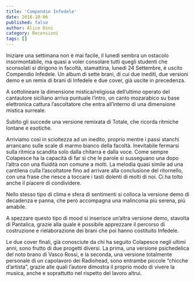 ```yaml
---
title: 'Compendio Infedele'
date: 2018-10-06
published: false
author: Alice Dini
category: Recensioni
tags: []
---
```

Iniziare una settimana non è mai facile, il lunedì sembra un ostacolo insormontabile, ma quasi a voler consolare tutti quegli studenti che sconsolati si dirigono in facoltà, stamattina, lunedì 24 Settembre, è uscito Compendio Infedele. Un album di sette brani, di cui due inediti, due versioni demo e un remix di brani di Infedele e due cover, già uscite in precedenza.

A sottolineare la dimensione mistica/religiosa dell’ultimo operato del cantautore siciliano arriva puntuale l’intro, un canto mozarabico su base elettronica cattura l’ascoltatore che entra all’interno di una dimensione mistica surreale.

Subito gli succede una versione remixata di Totale, che ricorda ritmiche lontane e esotiche.

Arriviamo così in scioltezza ad un inedito, proprio mentre i passi stanchi arrancano sulle scale di marmo bianco della facoltà. Inevitabile fermarsi sulla ritmica scandita solo dalla chitarra e dalla voce. Come sempre Colapesce ha la capacità di far sì che le parole si susseguano una dopo l’altra con una fluidità non comune a molti. La melodia quasi simile ad una cantilena culla l’ascoltatore fino ad arrivare alla conclusione del ritornello, con una frase che riesce a toccare i tasti dolenti di molti di noi. Ci ha tolto anche il piacere di condividere.

Nello stesso tipo di clima e sfera di sentimenti si colloca la versione demo di decadenza e panna, che però accompagna una malinconia più serena, più amabile.

A spezzare questo tipo di mood si inserisce un’altra versione demo, stavolta di Pantalica, grazie alla quale è possibile apprezzare il percorso di costruzione e rielaborazione dei brani che poi hanno costituito Infedele.

Le due cover finali, già conosciute da chi ha seguito Colapesce negli ultimi anni, sono frutto di due progetti diversi. La prima, una versione psichedelica del noto brano di Vasco Rossi, e la seconda, una versione totalmente personale di un capolavoro dei Radiohead, sono entrambe piccole “chicche d’artista”, grazie alle quali l’autore dimostra il proprio modo di vivere la musica, anche e soprattutto nel rispetto del lavoro altrui.
